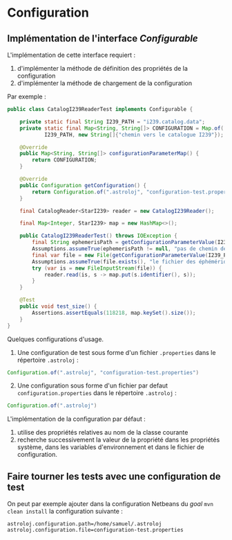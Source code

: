 # Configuration

## Implémentation de l'interface *Configurable*

L'implémentation de cette interface requiert :

1. d'implémenter la méthode de définition des propriétés de la configuration
2. d'implémenter la méthode de chargement de la configuration

Par exemple :

```java
public class CatalogI239ReaderTest implements Configurable {

    private static final String I239_PATH = "i239.catalog.data";
    private static final Map<String, String[]> CONFIGURATION = Map.of(
            I239_PATH, new String[]{"chemin vers le catalogue I239"});

    @Override
    public Map<String, String[]> configurationParameterMap() {
        return CONFIGURATION;
    }

    @Override
    public Configuration getConfiguration() {
        return Configuration.of(".astroloj", "configuration-test.properties");
    }

    final CatalogReader<StarI239> reader = new CatalogI239Reader();

    final Map<Integer, StarI239> map = new HashMap<>();

    public CatalogI239ReaderTest() throws IOException {
        final String ephemerisPath = getConfigurationParameterValue(I239_PATH);
        Assumptions.assumeTrue(ephemerisPath != null, "pas de chemin des éphémérides dans la configuration");
        final var file = new File(getConfigurationParameterValue(I239_PATH), "hip_main.dat");
        Assumptions.assumeTrue(file.exists(), "le fichier des éphémérides n'existe pas");
        try (var is = new FileInputStream(file)) {
            reader.read(is, s -> map.put(s.identifier(), s));
        }
    }

    @Test
    public void test_size() {
        Assertions.assertEquals(118218, map.keySet().size());
    }
}
```

Quelques configurations d'usage.


1. Une configuration de test sous forme d'un fichier `.properties` dans le répertoire `.astroloj` :

```java
Configuration.of(".astroloj", "configuration-test.properties")
```

2. Une configuration sous forme d'un fichier par defaut `configuration.properties` dans le répertoire `.astroloj` :

```java
Configuration.of(".astroloj")
```

L'implémentation de la configuration par défaut :

1. utilise des propriétés relatives au nom de la classe courante
2. recherche successivement la valeur de la propriété dans les propriétés système, dans les variables d'environnement et dans le fichier de configuration.

## Faire tourner les tests avec une configuration de test

On peut par exemple ajouter dans la configuration Netbeans du *goal* `mvn clean install` la configuration suivante :

```
astroloj.configuration.path=/home/samuel/.astroloj
astroloj.configuration.file=configuration-test.properties
```